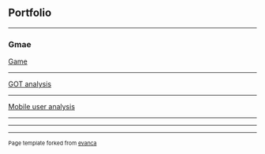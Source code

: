 ## Portfolio

---

### Gmae

[Game](/sample_page.md)

---
[GOT analysis](/Jian_Li_A1_Classification_Analysis.html)


---
[Mobile user analysis](/Team_15_A2_Analysis.html)

---

---




---
<p style="font-size:11px">Page template forked from <a href="https://github.com/evanca/quick-portfolio">evanca</a></p>
<!-- Remove above link if you don't want to attibute -->
